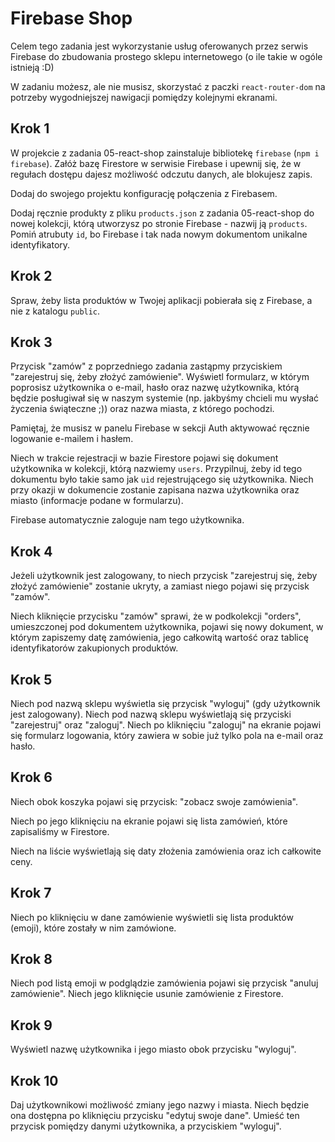 # Firebase Shop

Celem tego zadania jest wykorzystanie usług oferowanych przez serwis Firebase do
zbudowania prostego sklepu internetowego (o ile takie w ogóle istnieją :D)

W zadaniu możesz, ale nie musisz, skorzystać z paczki `react-router-dom` na potrzeby
wygodniejszej nawigacji pomiędzy kolejnymi ekranami.

## Krok 1

W projekcie z zadania 05-react-shop zainstaluje bibliotekę `firebase` (`npm i firebase`).
Załóż bazę Firestore w serwisie Firebase i upewnij się, że w regułach dostępu dajesz możliwość
odczutu danych, ale blokujesz zapis.

Dodaj do swojego projektu konfigurację połączenia z Firebasem.

Dodaj ręcznie produkty z pliku `products.json` z zadania 05-react-shop do nowej kolekcji, którą
utworzysz po stronie Firebase - nazwij ją `products`. Pomiń atrubuty `id`, bo Firebase i tak
nada nowym dokumentom unikalne identyfikatory.

## Krok 2

Spraw, żeby lista produktów w Twojej aplikacji pobierała się z Firebase, a nie z katalogu `public`.

## Krok 3

Przycisk "zamów" z poprzedniego zadania zastąpmy przyciskiem "zarejestruj się, żeby złożyć zamówienie".
Wyświetl formularz, w którym poprosisz użytkownika o e-mail, hasło oraz nazwę użytkownika,
którą będzie posługiwał się w naszym systemie (np. jakbyśmy chcieli mu wysłać życzenia świąteczne ;))
oraz nazwa miasta, z którego pochodzi.

Pamiętaj, że musisz w panelu Firebase w sekcji Auth aktywować ręcznie logowanie e-mailem i hasłem.

Niech w trakcie rejestracji w bazie Firestore pojawi się dokument użytkownika w kolekcji, którą
nazwiemy `users`. Przypilnuj, żeby id tego dokumentu było takie samo jak `uid` rejestrującego się użytkownika.
Niech przy okazji w dokumencie zostanie zapisana nazwa użytkownika oraz miasto (informacje podane w formularzu).

Firebase automatycznie zaloguje nam tego użytkownika.

## Krok 4

Jeżeli użytkownik jest zalogowany, to niech przycisk "zarejestruj się, żeby złożyć zamówienie" zostanie ukryty,
a zamiast niego pojawi się przycisk "zamów".

Niech kliknięcie przycisku "zamów" sprawi, że w podkolekcji "orders", umieszczonej pod dokumentem użytkownika,
pojawi się nowy dokument, w którym zapiszemy datę zamówienia, jego całkowitą wartość oraz tablicę identyfikatorów
zakupionych produktów.

## Krok 5

Niech pod nazwą sklepu wyświetla się przycisk "wyloguj" (gdy użytkownik jest zalogowany).
Niech pod nazwą sklepu wyświetlają się przyciski "zarejestruj" oraz "zaloguj".
Niech po kliknięciu "zaloguj" na ekranie pojawi się formularz logowania, który zawiera w sobie już tylko pola na
e-mail oraz hasło.

## Krok 6

Niech obok koszyka pojawi się przycisk: "zobacz swoje zamówienia".

Niech po jego kliknięciu na ekranie pojawi się lista zamówień, które zapisaliśmy w Firestore.

Niech na liście wyświetlają się daty złożenia zamówienia oraz ich całkowite ceny.

## Krok 7

Niech po kliknięciu w dane zamówienie wyświetli się lista produktów (emoji), które zostały w nim zamówione.

## Krok 8

Niech pod listą emoji w podglądzie zamówienia pojawi się przycisk "anuluj zamówienie".
Niech jego kliknięcie usunie zamówienie z Firestore.

## Krok 9

Wyświetl nazwę użytkownika i jego miasto obok przycisku "wyloguj".

## Krok 10

Daj użytkownikowi możliwość zmiany jego nazwy i miasta.
Niech będzie ona dostępna po kliknięciu przycisku "edytuj swoje dane".
Umieść ten przycisk pomiędzy danymi użytkownika, a przyciskiem "wyloguj".
